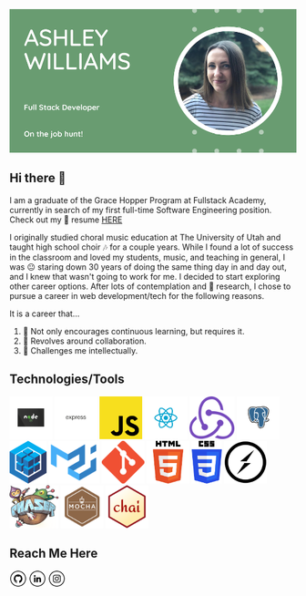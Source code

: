 ![](https://github.com/ashwilliams15/ashwilliams15/blob/main/bannerPic2.png)

## Hi there 👋

I am a graduate of the Grace Hopper Program at Fullstack Academy, currently in search of my first full-time Software Engineering position. Check out my 📄 resume [HERE](https://drive.google.com/file/d/1Azef6yaFvN7Ey-pRwN2oUjBuW4MR3_8H/view?usp=sharing)

I originally studied choral music education at The University of Utah and taught high school choir 🎶 for a couple years. While I found a lot of success in the classroom and loved my students, music, and teaching in general, I was 😐 staring down 30 years of doing the same thing day in and day out, and I knew that wasn't going to work for me. I decided to start exploring other career options. After lots of contemplation and 🔬 research, I chose to pursue a career in web development/tech for the following reasons.

It is a career that...

1. 🌱 Not only encourages continuous learning, but requires it.
2. 👯 Revolves around collaboration.
3. 🤔 Challenges me intellectually.



## Technologies/Tools

<a href="https://nodejs.org/en/" target="_blank"><img src="https://github.com/ashwilliams15/ashwilliams15/blob/main/techLogos/nodetrans.png" alt="node logo" height="75"></a>
<a href="https://expressjs.com/" target="_blank"><img src="https://github.com/ashwilliams15/ashwilliams15/blob/main/techLogos/expresstrans2.png" alt="express logo" height="75"></a>
<a href="https://www.javascript.com/" target="_blank"><img src="https://github.com/ashwilliams15/ashwilliams15/blob/main/techLogos/JavascriptRealLogo.png" alt="javascript logo" height="75"></a>
<a href="https://reactjs.org/" target="_blank"><img src="https://github.com/ashwilliams15/ashwilliams15/blob/main/techLogos/reactrans.png" alt="react logo" height="75"></a>
<a href="https://react-redux.js.org/" target="_blank"><img src="https://github.com/ashwilliams15/ashwilliams15/blob/main/techLogos/reduxRealLogo.png" alt="redux logo" height="75"></a>
<a href="https://www.postgresql.org/" target="_blank"><img src="https://github.com/ashwilliams15/ashwilliams15/blob/main/techLogos/postgrestrans1.png" alt="postgres logo" height="75"></a>
<a href="https://sequelize.org/" target="_blank"><img src="https://github.com/ashwilliams15/ashwilliams15/blob/main/techLogos/sequelizeLogo.png" alt="sequelize logo" height="75"></a>
<a href="https://mui.com/" target="_blank"><img src="https://github.com/ashwilliams15/ashwilliams15/blob/main/techLogos/materialuiLogo.png" alt="mui logo" height="75"></a>
<a href="https://git-scm.com/" target="_blank"><img src="https://github.com/ashwilliams15/ashwilliams15/blob/main/techLogos/gitRealLogo.png" alt="git logo" height="75"></a>
<a href="https://developer.mozilla.org/en-US/docs/Web/HTML" target="_blank"><img                                     src="https://github.com/ashwilliams15/ashwilliams15/blob/main/techLogos/htmlRealLogo.png" alt="html logo" height="75"></a>
<a href="https://developer.mozilla.org/en-US/docs/Web/CSS" target="_blank"><img src="https://github.com/ashwilliams15/ashwilliams15/blob/main/techLogos/cssRealLogo.png" alt="css logo" height="75"></a>
<a href="https://socket.io/" target="_blank"><img src="https://github.com/ashwilliams15/ashwilliams15/blob/main/techLogos/socketRealLogo.png" alt="socket logo" height="75"></a>
<a href="https://phaser.io/" target="_blank"><img src="https://github.com/ashwilliams15/ashwilliams15/blob/main/techLogos/phaserLogo.png" alt="phaser logo" height="75"></a>
<a href="https://mochajs.org/" target="_blank"><img src="https://github.com/ashwilliams15/ashwilliams15/blob/main/techLogos/mochaRealRealLogo.svg" alt="mocha logo" height="75"></a>
<a href="https://www.chaijs.com/" target="_blank"><img src="https://github.com/ashwilliams15/ashwilliams15/blob/main/techLogos/chaiLogo.png" alt="chai logo" height="75"></a>

## Reach Me Here

<a href="https://github.com/ashwilliams15" target="_blank"><img src="https://github.com/ashwilliams15/ashwilliams15/blob/main/socialLogos/gitHubLogo.png" alt="github logo" height="30"></a>
<a href="https://www.linkedin.com/in/ashley-williams011/" target="_blank"><img src="https://github.com/ashwilliams15/ashwilliams15/blob/main/socialLogos/linkedInLogo.png" alt="linkedin logo" height="30"></a>
<a href="https://www.instagram.com/a.s.williams/" target="_blank"><img src="https://github.com/ashwilliams15/ashwilliams15/blob/main/socialLogos/igLogo.png" alt="instagram logo" height="30"></a>
